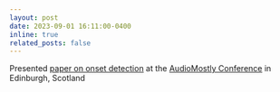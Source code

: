 ```yaml
---
layout: post
date: 2023-09-01 16:11:00-0400
inline: true
related_posts: false
---
```


Presented [paper on onset detection](https://dl.acm.org/doi/10.1145/3616195.3616206) at the [AudioMostly Conference](https://audiomostly.com/) in Edinburgh, Scotland
